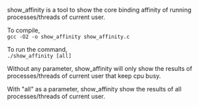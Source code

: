 show_affinity is a tool to show the core binding affinity of running processes/threads of current user. 

To compile,<br> 
`gcc -O2 -o show_affinity show_affinity.c`

To run the command, <br>
`./show_affinity [all]`

Without any parameter, show_affinity will only show the results of processes/threads of current user that keep cpu busy.

With "all" as a parameter, show_affinity show the results of all processes/threads of current user. 

